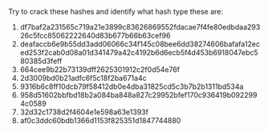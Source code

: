 Try to crack these hashes and identify what hash type these are: <br>
1. df7baf2a231565c719a21e3899c83626869552fdacae7f4fe80edbdaa29326c5fcc85062222640d83b677b66b63cef96
2. deafaccb6e9b55dd3add06066c34f145c08bee6dd38274606bafafa12eced253f2cab0d08a01d341479a42c4192b6d6ecb5f4d453b6918047ebc580385d3feff
3. 664cee9b22b73139dff2625301912c2f0d54e76f
4. 2d3009bd0b21adfc6f5c18f2ba671a4c
5. 9316b6c8ff10dcb79f58412db0e4dba31825cd5c3b7b2b1311bd534a
6. 958d51602bbfbd18b2a084ba848a827c29952bfef170c936419b0922994c0589
7. 32d32c1738d2f4604e1e598a63e1393f
8. af0c3ddc60bdb1366d1153f825351d1847744880

